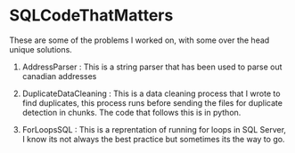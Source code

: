 # SQLCodeThatMatters
These are some of the problems I worked on, with some over the head unique solutions.


1. AddressParser : 
  This is a string parser that has been used to parse out canadian addresses
  
  
2. DuplicateDataCleaning :
  This is a data cleaning process that I wrote to find duplicates, this process runs before sending the files for duplicate detection in chunks.
  The code that follows this is in python.
  
3. ForLoopsSQL : 
  This is a reprentation of running for loops in SQL Server, I know its not always the best practice but sometimes its the way to go.
  
  
 

